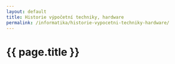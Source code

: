 ```yaml
---
layout: default
title: Historie výpočetní techniky, hardware
permalink: /informatika/historie-vypocetni-techniky-hardware/
---
```


{{ page.title }}
================
